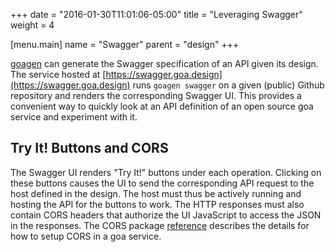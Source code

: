 +++
date = "2016-01-30T11:01:06-05:00"
title = "Leveraging Swagger"
weight = 4

[menu.main]
name = "Swagger"
parent = "design"
+++

[goagen](/implement/goagen) can generate the Swagger specification of an API given its design.
The service hosted at [https://swagger.goa.design](https://swagger.goa.design) runs `goagen swagger`
on a given (public) Github repository and renders the corresponding Swagger UI. This provides a
convenient way to quickly look at an API definition of an open source goa service and experiment
with it.

## Try It! Buttons and CORS

The Swagger UI renders "Try It!" buttons under each operation. Clicking on these buttons causes the
UI to send the corresponding API request to the host defined in the design. The host must thus be
actively running and hosting the API for the buttons to work. The HTTP responses must also contain
CORS headers that authorize the UI JavaScript to access the JSON in the responses. The CORS package
[reference](/reference/goa/cors) describes the details for how to setup CORS in a goa service.
